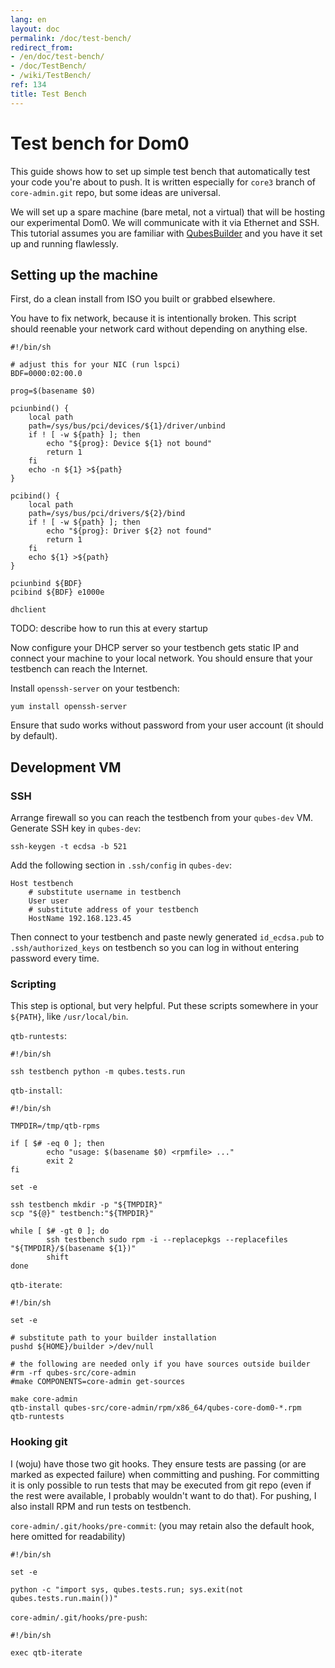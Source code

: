 ```yaml
---
lang: en
layout: doc
permalink: /doc/test-bench/
redirect_from:
- /en/doc/test-bench/
- /doc/TestBench/
- /wiki/TestBench/
ref: 134
title: Test Bench
---
```


Test bench for Dom0
===================

This guide shows how to set up simple test bench that automatically test your code you're about to push. It is written especially for `core3` branch of `core-admin.git` repo, but some ideas are universal.

We will set up a spare machine (bare metal, not a virtual) that will be hosting our experimental Dom0. We will communicate with it via Ethernet and SSH. This tutorial assumes you are familiar with [QubesBuilder](/doc/qubes-builder/) and you have it set up and running flawlessly.

Setting up the machine
----------------------

First, do a clean install from ISO you built or grabbed elsewhere.

You have to fix network, because it is intentionally broken. This script should reenable your network card without depending on anything else.

    #!/bin/sh

    # adjust this for your NIC (run lspci)
    BDF=0000:02:00.0

    prog=$(basename $0)

    pciunbind() {
        local path
        path=/sys/bus/pci/devices/${1}/driver/unbind
        if ! [ -w ${path} ]; then
            echo "${prog}: Device ${1} not bound"
            return 1
        fi
        echo -n ${1} >${path}
    }

    pcibind() {
        local path
        path=/sys/bus/pci/drivers/${2}/bind
        if ! [ -w ${path} ]; then
            echo "${prog}: Driver ${2} not found"
            return 1
        fi
        echo ${1} >${path}
    }

    pciunbind ${BDF}
    pcibind ${BDF} e1000e

    dhclient

TODO: describe how to run this at every startup

Now configure your DHCP server so your testbench gets static IP and connect your machine to your local network. You should ensure that your testbench can reach the Internet.

Install `openssh-server` on your testbench:

~~~
yum install openssh-server
~~~

Ensure that sudo works without password from your user account (it should by default).

Development VM
--------------

### SSH

Arrange firewall so you can reach the testbench from your `qubes-dev` VM. Generate SSH key in `qubes-dev`:

~~~
ssh-keygen -t ecdsa -b 521
~~~

Add the following section in `.ssh/config` in `qubes-dev`:

~~~
Host testbench
    # substitute username in testbench
    User user
    # substitute address of your testbench
    HostName 192.168.123.45
~~~

Then connect to your testbench and paste newly generated `id_ecdsa.pub` to `.ssh/authorized_keys` on testbench so you can log in without entering password every time.

### Scripting

This step is optional, but very helpful. Put these scripts somewhere in your `${PATH}`, like `/usr/local/bin`.

`qtb-runtests`:

    #!/bin/sh

    ssh testbench python -m qubes.tests.run

`qtb-install`:

    #!/bin/sh

    TMPDIR=/tmp/qtb-rpms

    if [ $# -eq 0 ]; then
            echo "usage: $(basename $0) <rpmfile> ..."
            exit 2
    fi

    set -e

    ssh testbench mkdir -p "${TMPDIR}"
    scp "${@}" testbench:"${TMPDIR}"

    while [ $# -gt 0 ]; do
            ssh testbench sudo rpm -i --replacepkgs --replacefiles "${TMPDIR}/$(basename ${1})"
            shift
    done

`qtb-iterate`:

    #!/bin/sh

    set -e

    # substitute path to your builder installation
    pushd ${HOME}/builder >/dev/null

    # the following are needed only if you have sources outside builder
    #rm -rf qubes-src/core-admin
    #make COMPONENTS=core-admin get-sources

    make core-admin
    qtb-install qubes-src/core-admin/rpm/x86_64/qubes-core-dom0-*.rpm
    qtb-runtests

### Hooking git

I (woju) have those two git hooks. They ensure tests are passing (or are marked as expected failure) when committing and pushing. For committing it is only possible to run tests that may be executed from git repo (even if the rest were available, I probably wouldn't want to do that). For pushing, I also install RPM and run tests on testbench.

`core-admin/.git/hooks/pre-commit`: (you may retain also the default hook, here omitted for readability)

    #!/bin/sh

    set -e

    python -c "import sys, qubes.tests.run; sys.exit(not qubes.tests.run.main())"

`core-admin/.git/hooks/pre-push`:

    #!/bin/sh

    exec qtb-iterate
